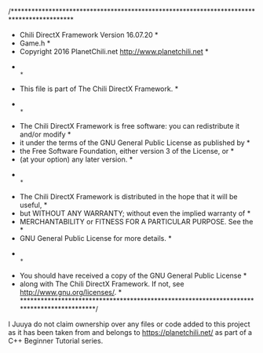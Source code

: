 /****************************************************************************************** 
 *	Chili DirectX Framework Version 16.07.20											  *	
 *	Game.h																				  *
 *	Copyright 2016 PlanetChili.net <http://www.planetchili.net>							  *
 *																						  *
 *	This file is part of The Chili DirectX Framework.									  *
 *																						  *
 *	The Chili DirectX Framework is free software: you can redistribute it and/or modify	  *
 *	it under the terms of the GNU General Public License as published by				  *
 *	the Free Software Foundation, either version 3 of the License, or					  *
 *	(at your option) any later version.													  *
 *																						  *
 *	The Chili DirectX Framework is distributed in the hope that it will be useful,		  *
 *	but WITHOUT ANY WARRANTY; without even the implied warranty of						  *
 *	MERCHANTABILITY or FITNESS FOR A PARTICULAR PURPOSE.  See the						  *
 *	GNU General Public License for more details.										  *
 *																						  *
 *	You should have received a copy of the GNU General Public License					  *
 *	along with The Chili DirectX Framework.  If not, see <http://www.gnu.org/licenses/>.  *
 ******************************************************************************************/
 
 I Juuya do not claim ownership over any files or code added to this project as it has been taken from
 and belongs to https://planetchili.net/ as part of a C++ Beginner Tutorial series.
